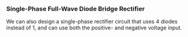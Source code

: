 ### Single-Phase Full-Wave Diode Bridge Rectifier

We can also design a single-phase rectifier circuit that uses 4 diodes instead of 1, and can use both the positive- and negative voltage input.
